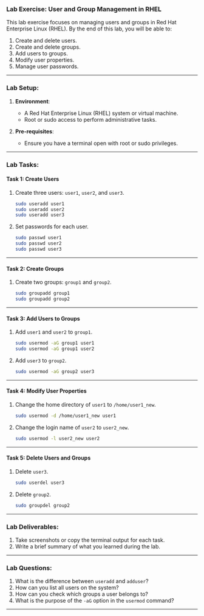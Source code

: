 ### **Lab Exercise: User and Group Management in RHEL**

This lab exercise focuses on managing users and groups in Red Hat Enterprise Linux (RHEL). By the end of this lab, you will be able to:
1. Create and delete users.
2. Create and delete groups.
3. Add users to groups.
4. Modify user properties.
5. Manage user passwords.

---

### **Lab Setup**:
1. **Environment**:
   - A Red Hat Enterprise Linux (RHEL) system or virtual machine.
   - Root or sudo access to perform administrative tasks.

2. **Pre-requisites**:
   - Ensure you have a terminal open with root or sudo privileges.

---

### **Lab Tasks**:

#### **Task 1: Create Users**
1. Create three users: `user1`, `user2`, and `user3`.
   ```bash
   sudo useradd user1
   sudo useradd user2
   sudo useradd user3
   ```
2. Set passwords for each user.
   ```bash
   sudo passwd user1
   sudo passwd user2
   sudo passwd user3
   ```

---

#### **Task 2: Create Groups**
1. Create two groups: `group1` and `group2`.
   ```bash
   sudo groupadd group1
   sudo groupadd group2
   ```

---

#### **Task 3: Add Users to Groups**
1. Add `user1` and `user2` to `group1`.
   ```bash
   sudo usermod -aG group1 user1
   sudo usermod -aG group1 user2
   ```
2. Add `user3` to `group2`.
   ```bash
   sudo usermod -aG group2 user3
   ```

---

#### **Task 4: Modify User Properties**
1. Change the home directory of `user1` to `/home/user1_new`.
   ```bash
   sudo usermod -d /home/user1_new user1
   ```
2. Change the login name of `user2` to `user2_new`.
   ```bash
   sudo usermod -l user2_new user2
   ```

---

#### **Task 5: Delete Users and Groups**
1. Delete `user3`.
   ```bash
   sudo userdel user3
   ```
2. Delete `group2`.
   ```bash
   sudo groupdel group2
   ```

---

### **Lab Deliverables**:
1. Take screenshots or copy the terminal output for each task.
2. Write a brief summary of what you learned during the lab.

---

### **Lab Questions**:
1. What is the difference between `useradd` and `adduser`?
2. How can you list all users on the system?
3. How can you check which groups a user belongs to?
4. What is the purpose of the `-aG` option in the `usermod` command?

---
